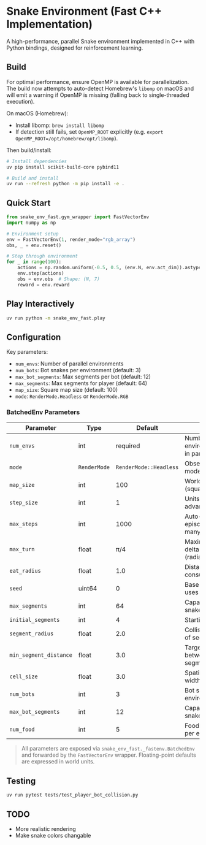 # Snake Environment (Fast C++ Implementation)

A high-performance, parallel Snake environment implemented in C++ with Python bindings, designed for reinforcement learning.

## Build

For optimal performance, ensure OpenMP is available for parallelization. The build now attempts to auto-detect Homebrew's `libomp` on macOS and will emit a warning if OpenMP is missing (falling back to single-threaded execution).

On macOS (Homebrew):
- Install libomp: `brew install libomp`
- If detection still fails, set `OpenMP_ROOT` explicitly (e.g. `export OpenMP_ROOT=/opt/homebrew/opt/libomp`).

Then build/install:
```bash
# Install dependencies
uv pip install scikit-build-core pybind11

# Build and install
uv run --refresh python -m pip install -e .  
```

## Quick Start

```python
from snake_env_fast.gym_wrapper import FastVectorEnv
import numpy as np

# Environment setup
env = FastVectorEnv(1, render_mode="rgb_array")
obs, _ = env.reset()

# Step through environment
for _ in range(100):
    actions = np.random.uniform(-0.5, 0.5, (env.N, env.act_dim)).astype(np.float32)
    env.step(actions)
    obs = env.obs  # Shape: (N, 7)
    reward = env.reward
```

## Play Interactively

```bash
uv run python -m snake_env_fast.play
```

## Configuration

Key parameters:
- `num_envs`: Number of parallel environments
- `num_bots`: Bot snakes per environment (default: 3)
- `max_bot_segments`: Max segments per bot (default: 12)
- `max_segments`: Max segments for player (default: 64)
- `map_size`: Square map size (default: 100)
- `mode`: `RenderMode.Headless` or `RenderMode.RGB`

### BatchedEnv Parameters

| Parameter | Type | Default | Description |
| --- | --- | --- | --- |
| `num_envs` | int | required | Number of environments stepped in parallel |
| `mode` | `RenderMode` | `RenderMode::Headless` | Observation/rendering mode |
| `map_size` | int | 100 | World bounds (square) |
| `step_size` | int | 1 | Units the head advances per step |
| `max_steps` | int | 1000 | Auto-truncate episode after this many steps |
| `max_turn` | float | π/4 | Maximum steering delta per step (radians) |
| `eat_radius` | float | 1.0 | Distance threshold to consume food |
| `seed` | uint64 | 0 | Base RNG seed (env _i_ uses `seed + i`) |
| `max_segments` | int | 64 | Capacity of player snake segments |
| `initial_segments` | int | 4 | Starting player length |
| `segment_radius` | float | 2.0 | Collision/render radius of segments |
| `min_segment_distance` | float | 3.0 | Target spacing between consecutive segments |
| `cell_size` | float | 3.0 | Spatial hash cell width/height |
| `num_bots` | int | 3 | Bot snakes per environment |
| `max_bot_segments` | int | 12 | Capacity of each bot snake |
| `num_food` | int | 5 | Food items maintained per environment |

> All parameters are exposed via `snake_env_fast._fastenv.BatchedEnv` and forwarded by the `FastVectorEnv` wrapper. Floating-point defaults are expressed in world units.

## Testing

```bash
uv run pytest tests/test_player_bot_collision.py
```

## TODO

- More realistic rendering
- Make snake colors changable
